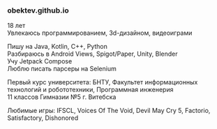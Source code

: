 ### obektev.github.io

18 лет <br />
Увлекаюсь программированием, 3d-дизайном, видеоиграми <br  />

Пишу на Java, Kotlin, C++, Python <br />
Разбираюсь в Android Views, Spigot/Paper, Unity, Blender <br />
Учу Jetpack Compose <br />
Люблю писать парсеры на Selenium <br  />

Первый курс университета: БНТУ, Факультет информационных технологий и робототехники, Программная инженерия <br />
11 классов Гимназии №5 г. Витебска <br  />

Любимые игры: IFSCL, Voices Of The Void, Devil May Cry 5, Factorio, Satisfactory, Dishonored <br />
